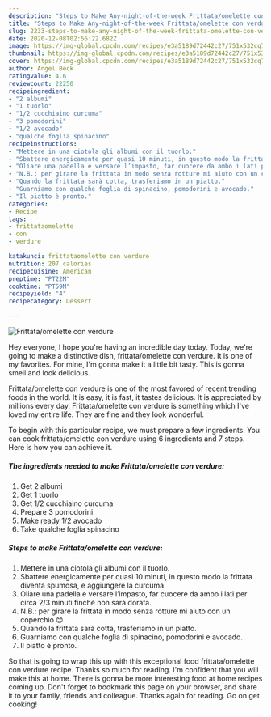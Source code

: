 ```yaml
---
description: "Steps to Make Any-night-of-the-week Frittata/omelette con verdure"
title: "Steps to Make Any-night-of-the-week Frittata/omelette con verdure"
slug: 2233-steps-to-make-any-night-of-the-week-frittata-omelette-con-verdure
date: 2020-12-08T02:56:22.682Z
image: https://img-global.cpcdn.com/recipes/e3a5189d72442c27/751x532cq70/frittataomelette-con-verdure-recipe-main-photo.jpg
thumbnail: https://img-global.cpcdn.com/recipes/e3a5189d72442c27/751x532cq70/frittataomelette-con-verdure-recipe-main-photo.jpg
cover: https://img-global.cpcdn.com/recipes/e3a5189d72442c27/751x532cq70/frittataomelette-con-verdure-recipe-main-photo.jpg
author: Angel Beck
ratingvalue: 4.6
reviewcount: 22250
recipeingredient:
- "2 albumi"
- "1 tuorlo"
- "1/2 cucchiaino curcuma"
- "3 pomodorini"
- "1/2 avocado"
- "qualche foglia spinacino"
recipeinstructions:
- "Mettere in una ciotola gli albumi con il tuorlo."
- "Sbattere energicamente per quasi 10 minuti, in questo modo la frittata diventa spumosa, e aggiungere la curcuma."
- "Oliare una padella e versare l’impasto, far cuocere da ambo i lati per circa 2/3 minuti finché non sarà dorata."
- "N.B.: per girare la frittata in modo senza rotture mi aiuto con un coperchio 😊"
- "Quando la frittata sarà cotta, trasferiamo in un piatto."
- "Guarniamo con qualche foglia di spinacino, pomodorini e avocado."
- "Il piatto è pronto."
categories:
- Recipe
tags:
- frittataomelette
- con
- verdure

katakunci: frittataomelette con verdure 
nutrition: 207 calories
recipecuisine: American
preptime: "PT22M"
cooktime: "PT59M"
recipeyield: "4"
recipecategory: Dessert

---
```



![Frittata/omelette con verdure](https://img-global.cpcdn.com/recipes/e3a5189d72442c27/751x532cq70/frittataomelette-con-verdure-recipe-main-photo.jpg)

Hey everyone, I hope you're having an incredible day today. Today, we're going to make a distinctive dish, frittata/omelette con verdure. It is one of my favorites. For mine, I'm gonna make it a little bit tasty. This is gonna smell and look delicious.

Frittata/omelette con verdure is one of the most favored of recent trending foods in the world. It is easy, it is fast, it tastes delicious. It is appreciated by millions every day. Frittata/omelette con verdure is something which I've loved my entire life. They are fine and they look wonderful.




To begin with this particular recipe, we must prepare a few ingredients. You can cook frittata/omelette con verdure using 6 ingredients and 7 steps. Here is how you can achieve it.

<!--inarticleads1-->

##### The ingredients needed to make Frittata/omelette con verdure:

1. Get 2 albumi
1. Get 1 tuorlo
1. Get 1/2 cucchiaino curcuma
1. Prepare 3 pomodorini
1. Make ready 1/2 avocado
1. Take qualche foglia spinacino




<!--inarticleads2-->

##### Steps to make Frittata/omelette con verdure:

1. Mettere in una ciotola gli albumi con il tuorlo.
1. Sbattere energicamente per quasi 10 minuti, in questo modo la frittata diventa spumosa, e aggiungere la curcuma.
1. Oliare una padella e versare l’impasto, far cuocere da ambo i lati per circa 2/3 minuti finché non sarà dorata.
1. N.B.: per girare la frittata in modo senza rotture mi aiuto con un coperchio 😊
1. Quando la frittata sarà cotta, trasferiamo in un piatto.
1. Guarniamo con qualche foglia di spinacino, pomodorini e avocado.
1. Il piatto è pronto.




So that is going to wrap this up with this exceptional food frittata/omelette con verdure recipe. Thanks so much for reading. I'm confident that you will make this at home. There is gonna be more interesting food at home recipes coming up. Don't forget to bookmark this page on your browser, and share it to your family, friends and colleague. Thanks again for reading. Go on get cooking!

